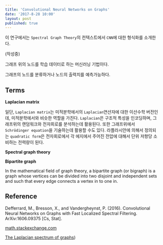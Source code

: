 ```yaml
---
title: 'Convolutional Neural Networks on Graphs'
date: '2017-8-28 10:00'
layout: post
published: true
---
```

이 연구에서는 `Spectral Graph Theory`의 컨텍스트에서 `CNN`에 대한 형식화를 소개한다.

(작성중)


그래프 위의 노드를 학습 데이터로 하는 머신러닝 기법이다.

그래프의 노드를 분류하거나 노드의 출력치를 예측가능하다.

## Terms

**Laplacian matrix**

일단, `Laplacian matrix`는 미적분학에서의 `Laplacian`연산자에 대한 이산수학 버전인데, 미적분학에서와 비슷한 역할을 가진다. `Laplacian`은 구조적 특성을 인코딩하며, 그래프위의 랜덤워크와 전자회로를 분석하는데 활용된다. 또한 그래프위에서 `Schrödinger equation`을 기술하는데 활용할 수도 있다. 라플라시안에 의해서 정의되는 `quadratic form`은 전자회로에서 각 에지에서 주어진 전압에 대해서 단위 저항당 소비하는 전력량이 된다.

**Spectral graph theory**


**Bipartite graph**

In the mathematical field of graph theory, a bipartite graph (or bigraph) is a graph whose vertices can be divided into two disjoint and independent sets and such that every edge connects a vertex in to one in.


## Reference

Defferrard, M., Bresson, X., and Vandergheynst, P. (2016). Convolutional Neural Networks on Graphs with Fast Localized Spectral Filtering. ArXiv:1606.09375 [Cs, Stat].

[math.stackexchange.com](https://math.stackexchange.com/questions/18945/understanding-the-properties-and-use-of-the-laplacian-matrix-and-its-norm)

[The Laplacian spectrum of graphs](https://github.com/jehoons/jehoons.github.io/blob/master/assets/papers/Mohar%20et%20al_1991_The%20Laplacian%20spectrum%20of%20graphs.pdf))
